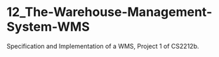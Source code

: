 # 12_The-Warehouse-Management-System-WMS
Specification and Implementation of a WMS, Project 1 of CS2212b.
